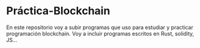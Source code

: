 # Práctica-Blockchain
En este repositorio voy a subir programas que uso para estudiar y practicar programación blockchain.
Voy a incluir programas escritos en Rust, solidity, JS...
